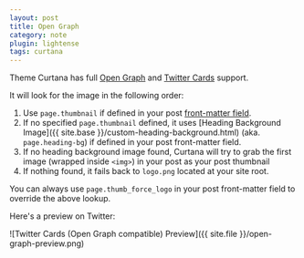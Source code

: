 ```yaml
---
layout: post
title: Open Graph
category: note
plugin: lightense
tags: curtana
---
```


Theme Curtana has full [Open Graph](http://ogp.me/) and [Twitter Cards](https://dev.twitter.com/docs/cards) support.

It will look for the image in the following order:

1. Use `page.thumbnail` if defined in your post [front-matter field](http://jekyllrb.com/docs/frontmatter/).
2. If no specified `page.thumbnail` defined, it uses [Heading Background Image]({{ site.base }}/custom-heading-background.html) (aka. `page.heading-bg`) if defined in your post front-matter field.
3. If no heading background image found, Curtana will try to grab the first image (wrapped inside `<img>`) in your post as your post thumbnail
4. If nothing found, it fails back to `logo.png` located at your site root.

You can always use `page.thumb_force_logo` in your post front-matter field to override the above lookup.

Here's a preview on Twitter:

![Twitter Cards (Open Graph compatible) Preview]({{ site.file }}/open-graph-preview.png)

